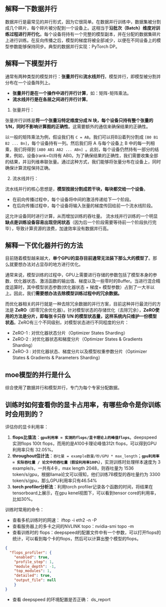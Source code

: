 ## 解释一下数据并行
数据并行是最常见的并行形式，因为它很简单。在数据并行训练中，数据集被分割成几个碎片，每个碎片被分配到一个设备上。这相当于**沿批次（Batch）维度对训练过程进行并行化**。每个设备将持有一个完整的模型副本，并在分配的数据集碎片上进行训练。在反向传播之后，模型的梯度将被全部减少，以便在不同设备上的模型参数能够保持同步。典型的数据并行实现：PyTorch DP。




## 解释一下模型并行
通常有两种类型的模型并行：**张量并行**和**流水线并行**。模型并行，即模型被分割并分布在一个设备阵列上。

 -  **张量并行是在一个操作中进行并行计算**，如：矩阵-矩阵乘法。
 -  **流水线并行是在各层之间进行并行计算**。

1. 张量并行：

张量并行训练是**将一个张量沿特定维度分成 N 块，每个设备只持有整个张量的 1/N，同时不影响计算图的正确性**。这需要额外的通信来确保结果的正确性。

以一般的矩阵乘法为例，假设我们有 `C = AB`。我们可以将B沿着列分割成 `[B0 B1 B2 ... Bn]`，每个设备持有一列。然后我们将 A 与每个设备上 B 中的每一列相乘，我们将得到 `[AB0 AB1 AB2 ... ABn] `。此刻，每个设备仍然持有一部分的结果，例如，设备(rank=0)持有 AB0。为了确保结果的正确性，我们需要收集全部的结果，并沿列维串联张量。通过这种方式，我们能够将张量分布在设备上，同时确保计算流程保持正确。

2. 流水线并行：

流水线并行的核心思想是，**模型按层分割成若干块，每块都交给一个设备**。
 - 在前向传播过程中，每个设备将中间的激活传递给下一个阶段。
 - 在后向传播过程中，每个设备将输入张量的梯度传回给前一个流水线阶段。

这允许设备同时进行计算，从而增加训练的吞吐量。
流水线并行训练的一个明显**缺点是训练设备容易出现空闲状态**（因为后一个阶段需要等待前一个阶段执行完毕），导致计算资源的浪费，加速效率没有数据并行高。

## 解释一下优化器并行的方法
目前随着模型越来越大，**单个GPU的显存目前通常无法装下那么大的模型了**。那么就要想办法对占显存的地方进行优化。

通常来说，模型训练的过程中，GPU上需要进行存储的参数包括了模型本身的参数、优化器状态、激活函数的输出值、梯度以及一些零时的Buffer。当进行混合精度运算时，其中模型状态参数(优化器状态 + 梯度+ 模型参数）占到了一大半以上。因此，我们**需要想办法去除模型训练过程中的冗余数据。**

而优化器相关的并行就是一种去除冗余数据的并行方案，目前这种并行最流行的方法是 **ZeRO**（即零冗余优化器）。针对模型状态的存储优化（去除冗余），**ZeRO使用的方法是分片，即每张卡只存 1/N 的模型状态量，这样系统内只维护一份模型状态**。ZeRO有三个不同级别，对模型状态进行不同程度的分片：

 - ZeRO-1 : 对优化器状态分片（Optimizer States Sharding）
 - ZeRO-2 : 对优化器状态和梯度分片（Optimizer States & Gradients Sharding）
 - ZeRO-3 : 对优化器状态、梯度分片以及模型权重参数分片（Optimizer States & Gradients & Parameters Sharding）

## moe模型的并行是什么
综合使用了数据并行和模型并行，专门为每个专家分配数据。

## 训练时如何查看你的显卡占用率，有哪些命令是你训练时会用到的？
评估你的显卡利用率：

1.  **flops比值法**：**`gpu利用率 = 实测的flops/显卡理论上的峰值flops`**。deepspeed实测flops 100t flops，而用的是A100卡理论峰值312t flops，可以得到GPU利用率只有 32.05%。
2.  **throughout估计法**：`吞吐量 = example数量/秒/GPU * max_length`；**`gpu利用率 = 实际吞吐量 / 论文中的吞吐量（假设利用率100%）`**，实测训练时处理样本速度为 3 example/s，一共有4卡，max length 2048，则吞吐量为 1536 token/s/gpu，根据llama论文可以得知，他们训练7B模型的吞吐量约为 3300 token/s/gpu，那么GPU利用率只有46.54%
3.  **torch profiler分析法**：利用torch profiler记录各个函数的时间，将结果在tensorboard上展示，在gpu kenel视图下，可以看到tensor core的利用率，比如30%。

训练时常用的命令：
 - 查看多机训练时的网速： iftop -i eth2 -n  -P
 - 查看服务器上的多卡之间的NVLINK topo：nvidia-smi topo -m
 - 查看训练时的 flops：deepspeed的配置文件中有一个参数，可以打开flops的统计，可以看到每个卡的flops，然后可以计算出整个模型的flops。
```json
{
  "flops_profiler": {
    "enabled": true,
    "profile_step": 1,
    "module_depth": -1,
    "top_modules": 1,
    "detailed": true,
    "output_file": null
    }
}
```
 - 查看 deepspeed 的环境配置是否正确： ds_report

## 